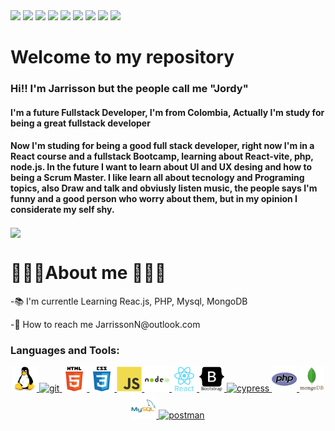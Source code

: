 <div id="header" aling="center">
     <img aling="center" src="https://media1.giphy.com/media/3ohhwfAa9rbXaZe86c/giphy.gif?cid=ecf05e47ibeon6tizovttdt0ghlr023y3x3grt10vrfjiqvt&ep=v1_gifs_search&rid=giphy.gif&ct=g" width="100"/>
    <img aling="center" src="https://media1.giphy.com/media/3ohhwfAa9rbXaZe86c/giphy.gif?cid=ecf05e47ibeon6tizovttdt0ghlr023y3x3grt10vrfjiqvt&ep=v1_gifs_search&rid=giphy.gif&ct=g" width="100"/>
    <img aling="center" src="https://media1.giphy.com/media/3ohhwfAa9rbXaZe86c/giphy.gif?cid=ecf05e47ibeon6tizovttdt0ghlr023y3x3grt10vrfjiqvt&ep=v1_gifs_search&rid=giphy.gif&ct=g" width="100"/>
    <img aling="center" src="https://media1.giphy.com/media/3ohhwfAa9rbXaZe86c/giphy.gif?cid=ecf05e47ibeon6tizovttdt0ghlr023y3x3grt10vrfjiqvt&ep=v1_gifs_search&rid=giphy.gif&ct=g" width="100"/>
    <img aling="center" src="https://media1.giphy.com/media/3ohhwfAa9rbXaZe86c/giphy.gif?cid=ecf05e47ibeon6tizovttdt0ghlr023y3x3grt10vrfjiqvt&ep=v1_gifs_search&rid=giphy.gif&ct=g" width="100"/>
    <img aling="center" src="https://media1.giphy.com/media/3ohhwfAa9rbXaZe86c/giphy.gif?cid=ecf05e47ibeon6tizovttdt0ghlr023y3x3grt10vrfjiqvt&ep=v1_gifs_search&rid=giphy.gif&ct=g" width="100"/>
    <img aling="center" src="https://media1.giphy.com/media/3ohhwfAa9rbXaZe86c/giphy.gif?cid=ecf05e47ibeon6tizovttdt0ghlr023y3x3grt10vrfjiqvt&ep=v1_gifs_search&rid=giphy.gif&ct=g" width="100"/>
    <img aling="center" src="https://media1.giphy.com/media/3ohhwfAa9rbXaZe86c/giphy.gif?cid=ecf05e47ibeon6tizovttdt0ghlr023y3x3grt10vrfjiqvt&ep=v1_gifs_search&rid=giphy.gif&ct=g" width="100"/>
    <img aling="center" src="https://media1.giphy.com/media/3ohhwfAa9rbXaZe86c/giphy.gif?cid=ecf05e47ibeon6tizovttdt0ghlr023y3x3grt10vrfjiqvt&ep=v1_gifs_search&rid=giphy.gif&ct=g" width="100"/>
    <h1 aling="center">Welcome to my repository </h1>
    <h3 aling="center"> Hi!! I'm Jarrisson but the people call me "Jordy"</h3>
    <h4 aling="center">I'm a future Fullstack Developer, I'm from Colombia, Actually I'm study for being a great fullstack developer
    </h4>
    <h4 aling="center">Now I'm studing for being a good full stack developer, right now I'm in a React course and a fullstack Bootcamp, learning about React-vite, php, node.js. In the future I want to         learn about UI and UX desing and how to being a Scrum Master. I like learn all about tecnology and Programing topics, also Draw and talk and obviusly listen music, the people says I'm funny and a          good person who worry about them, but in my opinion I considerate my self shy. </h4>
    <img align="center" src="https://i.imgur.com/FXwzRCh.gif" width="500"/>
</div>
<div id="main" aling="center">
    <h1>🗿🗿🗿About me 🗿🗿🗿 </h1>
    <p> -📚 I'm currentle Learning  Reac.js, PHP, Mysql, MongoDB</p>
    <p> -🔎 How to reach me JarrissonN@outlook.com</p>
</div>
<h3 align="left">Languages and Tools:</h3>
<p align="center"> 
    <a href="https://www.linux.org/" target="_blank" rel="noreferrer"> <img src="https://raw.githubusercontent.com/devicons/devicon/master/icons/linux/linux-original.svg" alt="linux" width="40" height="40"/> </a>
    <a href="https://git-scm.com/" target="_blank" rel="noreferrer"> <img src="https://www.vectorlogo.zone/logos/git-scm/git-scm-icon.svg" alt="git" width="40" height="40"/> </a> 
    <a href="https://www.w3.org/html/" target="_blank" rel="noreferrer"> <img src="https://raw.githubusercontent.com/devicons/devicon/master/icons/html5/html5-original-wordmark.svg" alt="html5" width="40" height="40"/> </a>
    <a href="https://www.w3schools.com/css/" target="_blank" rel="noreferrer"> <img src="https://raw.githubusercontent.com/devicons/devicon/master/icons/css3/css3-original-wordmark.svg" alt="css3" width="40" height="40"/> </a>
    <a href="https://developer.mozilla.org/en-US/docs/Web/JavaScript" target="_blank" rel="noreferrer"> <img src="https://raw.githubusercontent.com/devicons/devicon/master/icons/javascript/javascript-original.svg" alt="javascript" width="40" height="40"/> </a>
    <a href="https://nodejs.org" target="_blank" rel="noreferrer"> <img src="https://raw.githubusercontent.com/devicons/devicon/master/icons/nodejs/nodejs-original-wordmark.svg" alt="nodejs" width="40" height="40"/> </a>
    <a href="https://reactjs.org/" target="_blank" rel="noreferrer"> <img src="https://raw.githubusercontent.com/devicons/devicon/master/icons/react/react-original-wordmark.svg" alt="react" width="40" height="40"/> </a> 
    <a href="https://getbootstrap.com" target="_blank" rel="noreferrer"> <img src="https://raw.githubusercontent.com/devicons/devicon/master/icons/bootstrap/bootstrap-plain-wordmark.svg" alt="bootstrap"           width="40" height="40"/> </a> 
    <a href="https://www.cypress.io" target="_blank" rel="noreferrer"> <img src="https://raw.githubusercontent.com/simple-icons/simple-icons/6e46ec1fc23b60c8fd0d2f2ff46db82e16dbd75f/icons/cypress.svg" alt="cypress" width="40" height="40"/> </a> 
    <a href="https://www.php.net" target="_blank" rel="noreferrer"> <img src="https://raw.githubusercontent.com/devicons/devicon/master/icons/php/php-original.svg" alt="php" width="40" height="40"/> </a> 
     <a href="https://www.mongodb.com/" target="_blank" rel="noreferrer"> <img src="https://raw.githubusercontent.com/devicons/devicon/master/icons/mongodb/mongodb-original-wordmark.svg" alt="mongodb" width="40" height="40"/> </a>
     <a href="https://www.mysql.com/" target="_blank" rel="noreferrer"> <img src="https://raw.githubusercontent.com/devicons/devicon/master/icons/mysql/mysql-original-wordmark.svg" alt="mysql" width="40" height="40"/> </a>
     <a href="https://postman.com" target="_blank" rel="noreferrer"> <img src="https://www.vectorlogo.zone/logos/getpostman/getpostman-icon.svg" alt="postman" width="40" height="40"/> </a> 
</p>
   
